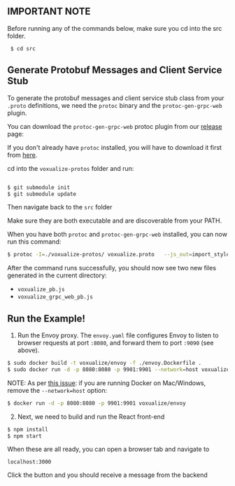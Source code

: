 
## IMPORTANT NOTE
Before running any of the commands below, make sure you cd into the src folder.
```
 $ cd src
```

## Generate Protobuf Messages and Client Service Stub

To generate the protobuf messages and client service stub class from your
`.proto` definitions, we need the `protoc` binary and the
`protoc-gen-grpc-web` plugin.

You can download the `protoc-gen-grpc-web` protoc plugin from our
[release](https://github.com/grpc/grpc-web/releases) page:

If you don't already have `protoc` installed, you will have to download it
first from [here](https://github.com/protocolbuffers/protobuf/releases).

cd into the `voxualize-protos` folder and run:
```sh

$ git submodule init
$ git submodule update

```
Then navigate back to the `src` folder

Make sure they are both executable and are discoverable from your PATH.

When you have both `protoc` and `protoc-gen-grpc-web` installed, you can now
run this command:

```sh
$ protoc -I=./voxualize-protos/ voxualize.proto   --js_out=import_style=commonjs:./voxualize-protos/   --grpc-web_out=import_style=commonjs,mode=grpcwebtext:./voxualize-protos/

```

After the command runs successfully, you should now see two new files generated
in the current directory:

 - `voxualize_pb.js`
 - `voxualize_grpc_web_pb.js`
 
## Run the Example!
 
 1. Run the Envoy proxy. The `envoy.yaml` file configures Envoy to listen to
 browser requests at port `:8080`, and forward them to port `:9090` (see
 above).

 ```sh
 $ sudo docker build -t voxualize/envoy -f ./envoy.Dockerfile .
 $ sudo docker run -d -p 8080:8080 -p 9901:9901 --network=host voxualize/envoy
 ```

NOTE: As per [this issue](https://github.com/grpc/grpc-web/issues/436):
if you are running Docker on Mac/Windows, remove the `--network=host` option:

 ```sh
 $ docker run -d -p 8080:8080 -p 9901:9901 voxualize/envoy
 ```

2. Next, we need to build and run the React front-end
```sh
$ npm install
$ npm start
```

When these are all ready, you can open a browser tab and navigate to

```
localhost:3000
```

Click the button and you should receive a message from the backend